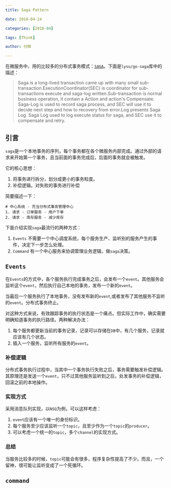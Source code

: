 ```yaml
---
title: Saga Pattern

date: 2018-04-24

categories: [2018-04]

tags: [Think]

author: 付辉

---
```


在微服务中，用的比较多的分布式事务模式：[`SAGA`](https://www.cs.cornell.edu/andru/cs711/2002fa/reading/sagas.pdf)。下面是`lysu/go-saga`库中的描述：

> Saga is a long-lived transaction came up with many small sub-transaction.ExecutionCoordinator(SEC) is coordinator for sub-transactions execute and saga-log written.Sub-transaction is normal business operation, it contain a Action and action's Compensate. Saga-Log is used to record saga process, and SEC will use it to decide next step and how to recovery from error.Log presents Saga Log. Saga Log used to log execute status for saga, and SEC use it to compensate and retry.

## 引言
`saga`是一个本地事务的序列，每个事务都在各个微服务内部完成。通过外部的请求来开始第一个事务，且当前面的事务完成后，后面的事务就会被触发。

它的核心思想：

1. 将事务进行拆分，划分成更小的事务粒度。
2. 补偿逻辑。对失败的事务进行补偿

简要描述一下：

```
# 中心系统 - 充当分布式事务管理中心
1. 请求 - 订单服务 - 用户下单
2. 请求 - 库存服务 - 减少库存
```

下面介绍实现`saga`最流行的两种方式：

1. `Events` 不需要一个中心调度系统，每个服务生产、监听别的服务产生的事件，决定下一步怎么处理。
2. `Command` 有一个中心服务来协调管理业务逻辑，做`saga`决策。

## `Events`

在`Events`的方式中，各个服务执行完成事务之后，会发布一个`event`。其他服务会监听这个`event`，然后执行自己本地的事务，发布一个新的`event`。

当最后一个服务执行了本地事务，没有发布新的`event`,或者发布了其他服务不监听的`event`。分布式事务终止。

对这种方式来说，有效跟踪事务的执行状态是一个痛点。但实际工作中，确实需要明确知道事务的执行路径。两种解决办法：

1. 每个服务都更新当前的事务记录，记录可以存储在`DB`中，有几个服务，记录就应该有几个状态。
2. 插入一个服务，监听所有服务的`event`。

### 补偿逻辑

分布式事务执行过程中，当其中一个事务执行失败之后，事务需要触发补偿逻辑。其原理还是发送一个`event`，只不过其他服务监听到之后，处发事务的补偿逻辑，回滚之前的本地操作。

### 实现方式

采用消息队列实现，以`NSQ`为例，可以这样考虑：

1. `event`应该有一个唯一的身份标识。
2. 每个服务至少应该监听一个`topic`，且至少作为一个`topic`的`producer`。
3. 可以考虑一个统一的`topic`，多个`channel`的实现方式。

### 总结

当服务比较多的时候，`topic`可能会有很多，程序复杂性提高了不少。而且，一个留神，很可能让监听变成了一个死循环。

## `command`







